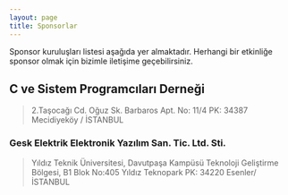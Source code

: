 ```yaml
---
layout: page
title: Sponsorlar
---
```

Sponsor kuruluşları listesi aşağıda yer almaktadır. Herhangi bir etkinliğe sponsor olmak için bizimle iletişime geçebilirsiniz.

## **C ve Sistem Programcıları Derneği**
> 2.Taşocağı Cd. Oğuz Sk. Barbaros Apt. No: 11/4 PK: 34387
Mecidiyeköy / İSTANBUL

### **Gesk Elektrik Elektronik Yazılım San. Tic. Ltd. Sti.**
> Yıldız Teknik Üniversitesi, Davutpaşa Kampüsü Teknoloji Geliştirme Bölgesi, B1 Blok No:405 Yıldız Teknopark PK: 34220 Esenler/İSTANBUL

